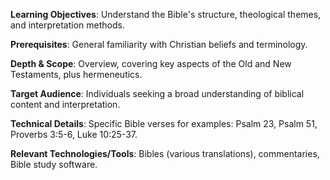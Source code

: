 **Learning Objectives**: Understand the Bible's structure, theological themes, and interpretation methods.

**Prerequisites**: General familiarity with Christian beliefs and terminology.

**Depth & Scope**: Overview, covering key aspects of the Old and New Testaments, plus hermeneutics.

**Target Audience**: Individuals seeking a broad understanding of biblical content and interpretation.

**Technical Details**: Specific Bible verses for examples: Psalm 23, Psalm 51, Proverbs 3:5-6, Luke 10:25-37.

**Relevant Technologies/Tools**: Bibles (various translations), commentaries, Bible study software.
